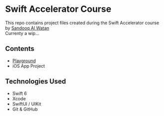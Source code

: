 # Swift Accelerator Course


This repo contains project files created during the Swift Accelerator course by [Sandooq Al Watan](https://sandooqalwatan.ae/)  
Currenty a wip...

## Contents

- [Playground](https://github.com/starstalker9160/Swift-Accelerator/tree/main/rEee%20-%20Playground.playground)
- iOS App Project

## Technologies Used

- Swift 6
- Xcode
- SwiftUI / UIKit
- Git & GitHub
